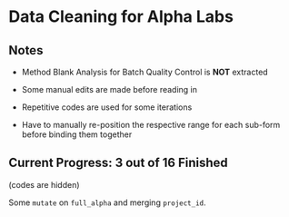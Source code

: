 Data Cleaning for Alpha Labs
================

## Notes

- Method Blank Analysis for Batch Quality Control is **NOT** extracted

- Some manual edits are made before reading in

- Repetitive codes are used for some iterations

- Have to manually re-position the respective range for each sub-form
  before binding them together

## Current Progress: 3 out of 16 Finished

(codes are hidden)

Some `mutate` on `full_alpha` and merging `project_id`.
